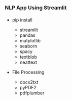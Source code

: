 ### NLP App Using Streamlit

#### 
+ pip install
    - streamlit
    - pandas
    - matplotlib
    - seaborn
    - spacy
    - textblob
    - neattext
  
+ File Processing
    - docx2txt
    - pyPDF2
    - pdfplumber